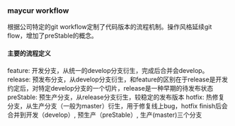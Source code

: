 ### maycur workflow

根据公司特定的git workflow定制了代码版本的流程机制。操作风格延续git flow，增加了preStable的概念。

#### 主要的流程定义

feature: 开发分支，从统一的develop分支衍生，完成后合并会develop。
release: 预发布分支，从develop分支衍生，和feature的区别在于release是开发约定后，对特定develop分支的一个切片，release是一种早期的待发布状态
preStable: 预生产分支，从release分支衍生，较稳定的发布版本
hotfix: 热修复分支，从生产分支（一般为master）衍生，用于修复线上bug，hotfix finish后会合并到开发（develop）, 预生产（preStable）, 生产(master)三个分支
